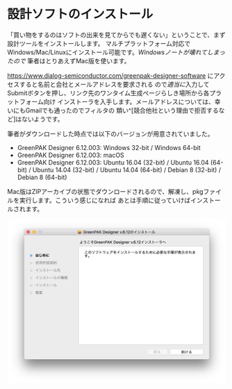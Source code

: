 # 設計ソフトのインストール

「買い物をするのはソフトの出来を見てからでも遅くない」ということで、まず設計ツールをインストールします。
マルチプラットフォーム対応でWindows/Mac/Linuxにインストール可能です。*Windowsノートが壊れてしまったので*
筆者はとりあえずMac版を使います。

<https://www.dialog-semiconductor.com/greenpak-designer-software> にアクセスすると名前と会社とメールアドレスを要求される
ので*適当に*入力してSubmitボタンを押し、リンク先のワンタイム生成ページらしき場所から各プラットフォーム向け
インストーラを入手します。メールアドレスについては、幸いにもGmailでも通ったのでフィルタの
類い^[競合他社という理由で拒否するなど]はないようです。

筆者がダウンロードした時点では以下のバージョンが用意されていました。

- GreenPAK Designer 6.12.003: Windows 32-bit / Windows 64-bit
- GreenPAK Designer 6.12.003: macOS
- GreenPAK Designer 6.12.003: Ubuntu 16.04 (32-bit) / Ubuntu 16.04 (64-bit) / Ubuntu 14.04 (32-bit) / Ubuntu 14.04
  (64-bit) / Debian 8 (32-bit) / Debian 8 (64-bit)

Mac版はZIPアーカイブの状態でダウンロードされるので、解凍し、pkgファイルを実行します。こういう感じになれば
あとは手順に従っていけばインストールされます。

![インストーラ（起動直後の画面）](images/installer.png)
